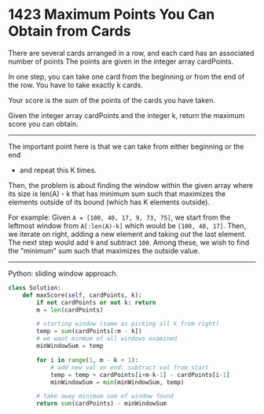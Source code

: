 1423 Maximum Points You Can Obtain from Cards
=============================================

There are several cards arranged in a row, and each card has an associated
number of points The points are given in the integer array cardPoints.

In one step, you can take one card from the beginning or from the end of the
row. You have to take exactly k cards.

Your score is the sum of the points of the cards you have taken.

Given the integer array cardPoints and the integer k, return the maximum score
you can obtain.

---

The important point here is that we can take from either beginning or the end
- and repeat this K times.

Then, the problem is about finding the window within the given array where its
size is len(A) - k that has minimum sum such that maximizes the elements
outside of its bound (which has K elements outside).

For example: Given `A = [100, 40, 17, 9, 73, 75]`, we start from the leftmost
window from `A[:len(A)-k]` which would be `[100, 40, 17]`. Then, we iterate on
right, adding a new element and taking out the last element. The next step
would add `9` and subtract `100`. Among these, we wish to find the "minimum"
sum such that maximizes the outside value.

---

Python: sliding window approach.

```python
class Solution:
    def maxScore(self, cardPoints, k):
        if not cardPoints or not k: return
        m = len(cardPoints)

        # starting window (same as picking all k from right)
        temp = sum(cardPoints[:m - k])
        # we want minmum of all windows examined
        minWindowSum = temp

        for i in range(1, m - k + 1):
            # add new val on end; subtract val from start
            temp = temp + cardPoints[i+m-k-1] - cardPoints[i-1]
            minWindowSum = min(minWindowSum, temp)

        # take away minimum sum of window found
        return sum(cardPoints) - minWindowSum
```

